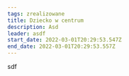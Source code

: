 ```yaml
---
tags: zrealizowane
title: Dziecko w centrum
description: Asd
leader: asdf
start_date: 2022-03-01T20:29:53.547Z
end_date: 2022-03-01T20:29:53.557Z
---
```

sdf